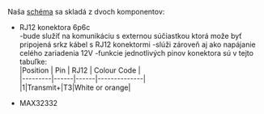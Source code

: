 Naša [schéma](rs-232_schematic.kicad_sch) sa skladá z dvoch komponentov:
- RJ12 konektora 6p6c  
  -bude služíť na komunikáciu s externou súčiastkou ktorá može byť pripojená srkz kábel s RJ12 konektormi
  -slúži zároveň aj ako napájanie celého zariadenia 12V
  -funkcie jednotlivých pinov konektora sú v tejto tabuľke:  
 |Position |	Pin | RJ12 |	Colour Code |  
 |---------|------|------|--------------|  
 |1|Transmit+|T3|White or orange|  
     
- MAX32332

